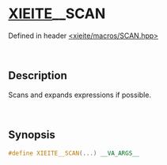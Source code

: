 # [XIEITE](../xieite.md)\_\_SCAN
Defined in header [<xieite/macros/SCAN.hpp>](../../include/xieite/macros/SCAN.hpp)

&nbsp;

## Description
Scans and expands expressions if possible.

&nbsp;

## Synopsis
```cpp
#define XIEITE__SCAN(...) __VA_ARGS__
```
